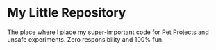 # My Little Repository

The place where I place my super-important code for Pet Projects and unsafe experiments. Zero responsibility and 100% fun.
